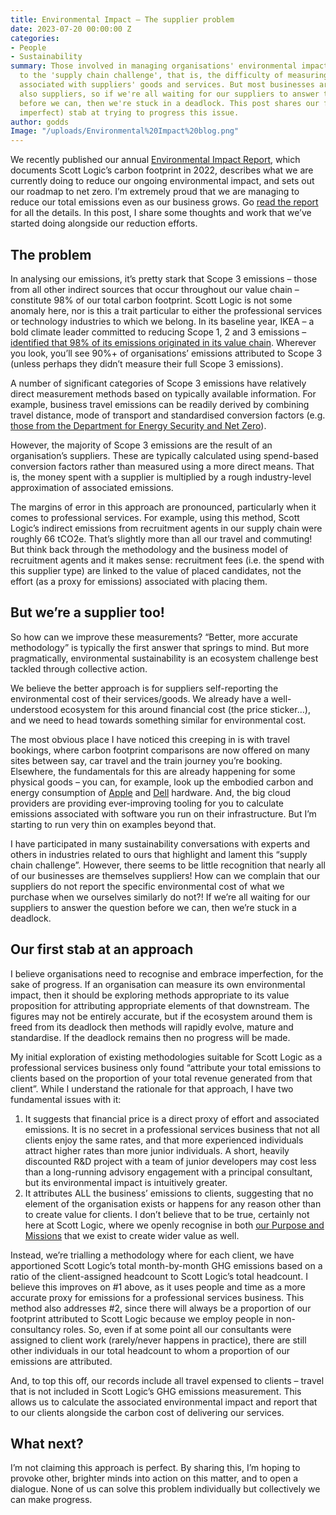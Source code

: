 ```yaml
---
title: Environmental Impact – The supplier problem
date: 2023-07-20 00:00:00 Z
categories:
- People
- Sustainability
summary: Those involved in managing organisations' environmental impact often point
  to the 'supply chain challenge', that is, the difficulty of measuring the GHG emissions
  associated with suppliers' goods and services. But most businesses are themselves
  also suppliers, so if we're all waiting for our suppliers to answer the question
  before we can, then we're stuck in a deadlock. This post shares our first (probably
  imperfect) stab at trying to progress this issue.
author: godds
Image: "/uploads/Environmental%20Impact%20blog.png"
---
```


We recently published our annual [Environmental Impact Report](https://www.scottlogic.com/news/scott-logics-carbon-footprint-is-reducing), which documents Scott Logic’s carbon footprint in 2022, describes what we are currently doing to reduce our ongoing environmental impact, and sets out our roadmap to net zero. I’m extremely proud that we are managing to reduce our total emissions even as our business grows. Go [read the report](https://www.scottlogic.com/news/scott-logics-carbon-footprint-is-reducing) for all the details. In this post, I share some thoughts and work that we’ve started doing alongside our reduction efforts.

## The problem

In analysing our emissions, it’s pretty stark that Scope 3 emissions – those from all other indirect sources that occur throughout our value chain – constitute 98% of our total carbon footprint. Scott Logic is not some anomaly here, nor is this a trait particular to either the professional services or technology industries to which we belong. In its baseline year, IKEA – a bold climate leader committed to reducing Scope 1, 2 and 3 emissions – [identified that 98% of its emissions originated in its value chain](http://www.web.cemus.se/wp-content/uploads/2016/08/IKEA.pdf). Wherever you look, you’ll see 90%+ of organisations’ emissions attributed to Scope 3 (unless perhaps they didn’t measure their full Scope 3 emissions).

A number of significant categories of Scope 3 emissions have relatively direct measurement methods based on typically available information. For example, business travel emissions can be readily derived by combining travel distance, mode of transport and standardised conversion factors (e.g. [those from the Department for Energy Security and Net Zero](https://www.gov.uk/government/publications/greenhouse-gas-reporting-conversion-factors-2023)).

However, the majority of Scope 3 emissions are the result of an organisation’s suppliers. These are typically calculated using spend-based conversion factors rather than measured using a more direct means. That is, the money spent with a supplier is multiplied by a rough industry-level approximation of associated emissions.

The margins of error in this approach are pronounced, particularly when it comes to professional services. For example, using this method, Scott Logic’s indirect emissions from recruitment agents in our supply chain were roughly 66 tCO2e. That’s slightly more than all our travel and commuting! But think back through the methodology and the business model of recruitment agents and it makes sense: recruitment fees (i.e. the spend with this supplier type) are linked to the value of placed candidates, not the effort (as a proxy for emissions) associated with placing them.

## But we’re a supplier too!

So how can we improve these measurements? “Better, more accurate methodology” is typically the first answer that springs to mind. But more pragmatically, environmental sustainability is an ecosystem challenge best tackled through collective action.

We believe the better approach is for suppliers self-reporting the environmental cost of their services/goods. We already have a well-understood ecosystem for this around financial cost (the price sticker…), and we need to head towards something similar for environmental cost.

The most obvious place I have noticed this creeping in is with travel bookings, where carbon footprint comparisons are now offered on many sites between say, car travel and the train journey you’re booking. Elsewhere, the fundamentals for this are already happening for some physical goods – you can, for example, look up the embodied carbon and energy consumption of [Apple](https://www.apple.com/environment/) and [Dell](https://www.dell.com/en-us/dt/corporate/social-impact/advancing-sustainability/climate-action/product-carbon-footprints.htm) hardware. And, the big cloud providers are providing ever-improving tooling for you to calculate emissions associated with software you run on their infrastructure. But I’m starting to run very thin on examples beyond that.

I have participated in many sustainability conversations with experts and others in industries related to ours that highlight and lament this “supply chain challenge”. However, there seems to be little recognition that nearly all of our businesses are themselves suppliers! How can we complain that our suppliers do not report the specific environmental cost of what we purchase when we ourselves similarly do not?! If we’re all waiting for our suppliers to answer the question before we can, then we’re stuck in a deadlock.

## Our first stab at an approach

I believe organisations need to recognise and embrace imperfection, for the sake of progress. If an organisation can measure its own environmental impact, then it should be exploring methods appropriate to its value proposition for attributing appropriate elements of that downstream. The figures may not be entirely accurate, but if the ecosystem around them is freed from its deadlock then methods will rapidly evolve, mature and standardise. If the deadlock remains then no progress will be made.

My initial exploration of existing methodologies suitable for Scott Logic as a professional services business only found “attribute your total emissions to clients based on the proportion of your total revenue generated from that client”. While I understand the rationale for that approach, I have two fundamental issues with it:

1. It suggests that financial price is a direct proxy of effort and associated emissions. It is no secret in a professional services business that not all clients enjoy the same rates, and that more experienced individuals attract higher rates than more junior individuals. A short, heavily discounted R&D project with a team of junior developers may cost less than a long-running advisory engagement with a principal consultant, but its environmental impact is intuitively greater.
2. It attributes ALL the business’ emissions to clients, suggesting that no element of the organisation exists or happens for any reason other than to create value for clients. I don’t believe that to be true, certainly not here at Scott Logic, where we openly recognise in both [our Purpose and Missions](https://www.scottlogic.com/who-we-are) that we exist to create wider value as well.

Instead, we’re trialling a methodology where for each client, we have apportioned Scott Logic’s total month-by-month GHG emissions based on a ratio of the client-assigned headcount to Scott Logic’s total headcount. I believe this improves on #1 above, as it uses people and time as a more accurate proxy for emissions for a professional services business. This method also addresses #2, since there will always be a proportion of our footprint attributed to Scott Logic because we employ people in non-consultancy roles. So, even if at some point all our consultants were assigned to client work (rarely/never happens in practice), there are still other individuals in our total headcount to whom a proportion of our emissions are attributed.

And, to top this off, our records include all travel expensed to clients – travel that is not included in Scott Logic’s GHG emissions measurement. This allows us to calculate the associated environmental impact and report that to our clients alongside the carbon cost of delivering our services.

## What next?

I’m not claiming this approach is perfect. By sharing this, I’m hoping to provoke other, brighter minds into action on this matter, and to open a dialogue. None of us can solve this problem individually but collectively we can make progress.